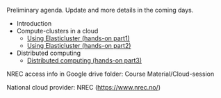 Preliminary agenda. Update and more details in the coming days.

* Introduction
* Compute-clusters in a cloud
   * [Using Elasticluster (hands-on part1)](https://github.com/torognes/inf9380/blob/master/cloud/elasticluster_part1.md)
   * [Using Elasticluster (hands-on part2)](https://github.com/torognes/inf9380/blob/master/cloud/elasticluster_part2.md)
* Distributed computing 
   * [Distributed computing (hands-on part3)](https://github.com/torognes/inf9380/blob/master/cloud/elasticluster_part3.md)

NREC access info in Google drive folder: Course Material/Cloud-session

National cloud provider: NREC (https://www.nrec.no/)
